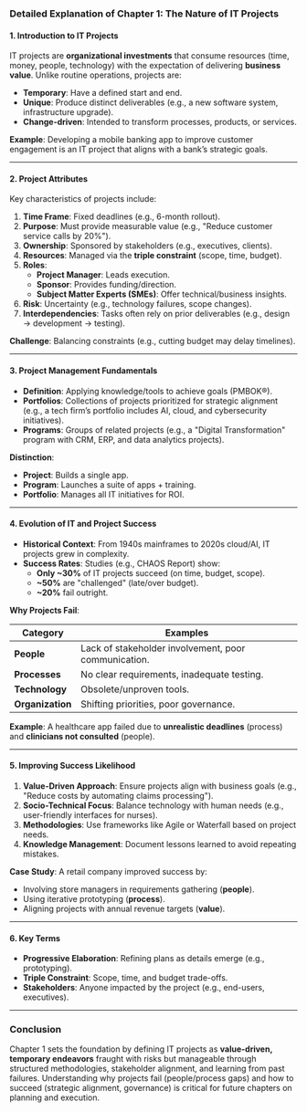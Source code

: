 ### **Detailed Explanation of Chapter 1: The Nature of IT Projects**  

#### **1. Introduction to IT Projects**  
IT projects are **organizational investments** that consume resources (time, money, people, technology) with the expectation of delivering **business value**. Unlike routine operations, projects are:  
- **Temporary**: Have a defined start and end.  
- **Unique**: Produce distinct deliverables (e.g., a new software system, infrastructure upgrade).  
- **Change-driven**: Intended to transform processes, products, or services.  

**Example**: Developing a mobile banking app to improve customer engagement is an IT project that aligns with a bank’s strategic goals.  

---

#### **2. Project Attributes**  
Key characteristics of projects include:  
1. **Time Frame**: Fixed deadlines (e.g., 6-month rollout).  
2. **Purpose**: Must provide measurable value (e.g., "Reduce customer service calls by 20%").  
3. **Ownership**: Sponsored by stakeholders (e.g., executives, clients).  
4. **Resources**: Managed via the **triple constraint** (scope, time, budget).  
5. **Roles**:  
   - **Project Manager**: Leads execution.  
   - **Sponsor**: Provides funding/direction.  
   - **Subject Matter Experts (SMEs)**: Offer technical/business insights.  
6. **Risk**: Uncertainty (e.g., technology failures, scope changes).  
7. **Interdependencies**: Tasks often rely on prior deliverables (e.g., design → development → testing).  

**Challenge**: Balancing constraints (e.g., cutting budget may delay timelines).  

---

#### **3. Project Management Fundamentals**  
- **Definition**: Applying knowledge/tools to achieve goals (PMBOK®).  
- **Portfolios**: Collections of projects prioritized for strategic alignment (e.g., a tech firm’s portfolio includes AI, cloud, and cybersecurity initiatives).  
- **Programs**: Groups of related projects (e.g., a "Digital Transformation" program with CRM, ERP, and data analytics projects).  

**Distinction**:  
- **Project**: Builds a single app.  
- **Program**: Launches a suite of apps + training.  
- **Portfolio**: Manages all IT initiatives for ROI.  

---

#### **4. Evolution of IT and Project Success**  
- **Historical Context**: From 1940s mainframes to 2020s cloud/AI, IT projects grew in complexity.  
- **Success Rates**: Studies (e.g., CHAOS Report) show:  
  - **Only ~30%** of IT projects succeed (on time, budget, scope).  
  - **~50%** are "challenged" (late/over budget).  
  - **~20%** fail outright.  

**Why Projects Fail**:  

| **Category** | **Examples** |  
|--------------|-------------|  
| **People** | Lack of stakeholder involvement, poor communication. |  
| **Processes** | No clear requirements, inadequate testing. |  
| **Technology** | Obsolete/unproven tools. |  
| **Organization** | Shifting priorities, poor governance. |  

**Example**: A healthcare app failed due to **unrealistic deadlines** (process) and **clinicians not consulted** (people).  

---

#### **5. Improving Success Likelihood**  
1. **Value-Driven Approach**: Ensure projects align with business goals (e.g., "Reduce costs by automating claims processing").  
2. **Socio-Technical Focus**: Balance technology with human needs (e.g., user-friendly interfaces for nurses).  
3. **Methodologies**: Use frameworks like Agile or Waterfall based on project needs.  
4. **Knowledge Management**: Document lessons learned to avoid repeating mistakes.  

**Case Study**: A retail company improved success by:  
- Involving store managers in requirements gathering (**people**).  
- Using iterative prototyping (**process**).  
- Aligning projects with annual revenue targets (**value**).  

---

#### **6. Key Terms**  
- **Progressive Elaboration**: Refining plans as details emerge (e.g., prototyping).  
- **Triple Constraint**: Scope, time, and budget trade-offs.  
- **Stakeholders**: Anyone impacted by the project (e.g., end-users, executives).  

---

### **Conclusion**  
Chapter 1 sets the foundation by defining IT projects as **value-driven, temporary endeavors** fraught with risks but manageable through structured methodologies, stakeholder alignment, and learning from past failures. Understanding why projects fail (people/process gaps) and how to succeed (strategic alignment, governance) is critical for future chapters on planning and execution.  


